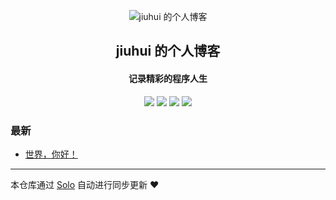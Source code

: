 <p align="center"><img alt="jiuhui 的个人博客" src="https://static.b3log.org/images/brand/solo-32.png"></p><h2 align="center">
jiuhui 的个人博客
</h2>

<h4 align="center">记录精彩的程序人生</h4>
<p align="center"><a title="jiuhui 的个人博客" target="_blank" href="https://github.com/jiuhui/solo-blog"><img src="https://img.shields.io/github/last-commit/jiuhui/solo-blog.svg?style=flat-square&color=FF9900"></a>
<a title="GitHub repo size in bytes" target="_blank" href="https://github.com/jiuhui/solo-blog"><img src="https://img.shields.io/github/repo-size/jiuhui/solo-blog.svg?style=flat-square"></a>
<a title="Solo Version" target="_blank" href="https://github.com/b3log/solo/releases"><img src="https://img.shields.io/badge/solo-3.6.6-f1e05a.svg?style=flat-square&color=blueviolet"></a>
<a title="Hits" target="_blank" href="https://github.com/b3log/hits"><img src="https://hits.b3log.org/jiuhui/solo-blog.svg"></a></p>

### 最新

* [世界，你好！](http://java9hui.com/hello-solo)



---

本仓库通过 [Solo](https://github.com/b3log/solo) 自动进行同步更新 ❤️ 